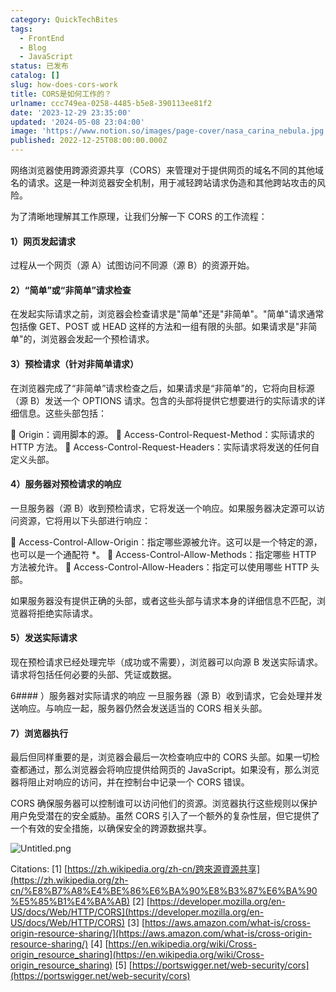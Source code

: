 ```yaml
---
category: QuickTechBites
tags:
  - FrontEnd
  - Blog
  - JavaScript
status: 已发布
catalog: []
slug: how-does-cors-work
title: CORS是如何工作的？
urlname: ccc749ea-0258-4485-b5e8-390113ee81f2
date: '2023-12-29 23:35:00'
updated: '2024-05-08 23:04:00'
image: 'https://www.notion.so/images/page-cover/nasa_carina_nebula.jpg'
published: 2022-12-25T08:00:00.000Z
---
```


网络浏览器使用跨源资源共享（CORS）来管理对于提供网页的域名不同的其他域名的请求。这是一种浏览器安全机制，用于减轻跨站请求伪造和其他跨站攻击的风险。


为了清晰地理解其工作原理，让我们分解一下 CORS 的工作流程：


#### 1）网页发起请求
过程从一个网页（源 A）试图访问不同源（源 B）的资源开始。


#### 2）“简单”或“非简单”请求检查
在发起实际请求之前，浏览器会检查请求是"简单"还是"非简单"。"简单"请求通常包括像 GET、POST 或 HEAD 这样的方法和一组有限的头部。如果请求是"非简单"的，浏览器会发起一个预检请求。


#### 3）预检请求（针对非简单请求）
在浏览器完成了“非简单”请求检查之后，如果请求是“非简单”的，它将向目标源（源 B）发送一个 OPTIONS 请求。包含的头部将提供它想要进行的实际请求的详细信息。这些头部包括：


🔸 Origin：调用脚本的源。
🔸 Access-Control-Request-Method：实际请求的 HTTP 方法。
🔸 Access-Control-Request-Headers：实际请求将发送的任何自定义头部。


#### 4）服务器对预检请求的响应
一旦服务器（源 B）收到预检请求，它将发送一个响应。如果服务器决定源可以访问资源，它将用以下头部进行响应：


🔹 Access-Control-Allow-Origin：指定哪些源被允许。这可以是一个特定的源，也可以是一个通配符 *。
🔹 Access-Control-Allow-Methods：指定哪些 HTTP 方法被允许。
🔹 Access-Control-Allow-Headers：指定可以使用哪些 HTTP 头部。


如果服务器没有提供正确的头部，或者这些头部与请求本身的详细信息不匹配，浏览器将拒绝实际请求。


#### 5）发送实际请求
现在预检请求已经处理完毕（成功或不需要），浏览器可以向源 B 发送实际请求。请求将包括任何必要的头部、凭证或数据。


6#### ）服务器对实际请求的响应
一旦服务器（源 B）收到请求，它会处理并发送响应。与响应一起，服务器仍然会发送适当的 CORS 相关头部。


#### 7）浏览器执行
最后但同样重要的是，浏览器会最后一次检查响应中的 CORS 头部。如果一切检查都通过，那么浏览器会将响应提供给网页的 JavaScript。如果没有，那么浏览器将阻止对响应的访问，并在控制台中记录一个 CORS 错误。


CORS 确保服务器可以控制谁可以访问他们的资源。浏览器执行这些规则以保护用户免受潜在的安全威胁。虽然 CORS 引入了一个额外的复杂性层，但它提供了一个有效的安全措施，以确保安全的跨源数据共享。


![Untitled.png](https://prod-files-secure.s3.us-west-2.amazonaws.com/5d24fe63-e567-4804-86f9-9fdc62e13082/b3deb140-f22b-4520-bcee-759301567801/Untitled.png?X-Amz-Algorithm=AWS4-HMAC-SHA256&X-Amz-Content-Sha256=UNSIGNED-PAYLOAD&X-Amz-Credential=ASIAZI2LB466RRTFYBFE%2F20250327%2Fus-west-2%2Fs3%2Faws4_request&X-Amz-Date=20250327T213445Z&X-Amz-Expires=3600&X-Amz-Security-Token=IQoJb3JpZ2luX2VjEOX%2F%2F%2F%2F%2F%2F%2F%2F%2F%2FwEaCXVzLXdlc3QtMiJHMEUCIQCnoECcU7T2ts8odOaqUQSIHo10phSuehrHsNOdfQ4qygIgcgpowHxny8mVcKBFJ9PYoLEMjOOrcD3NGYVFMp89G9Aq%2FwMIThAAGgw2Mzc0MjMxODM4MDUiDMBVdzhEad1HZqeKlSrcAx6bnlHMxcSjurxVO6yPUPPE1c3jYA8o7XC5vpIfmNw4uj4jL6VRTKTPJkb4nzlyRD2DrKMO8A7RIxVjlVIyU1%2BHevkXhKg9AQxVGlj6GrptnKeWX5IvlYCdMOEMYDM%2BGumuJIQqvK8MWX7NxgliCLj%2FoTRd%2BrjteqDseEbGj3VjzerYCnn%2FOJGAjgqxSCA9mDUCbe%2B8PxWcTYPSDSt3gZNYuY91j%2FVeRaYiYMxVxcGqw51nevpWBx6ibMqEbCNYTWKYgn5avuP1CIaOcCJ8i%2B5qDkpwSJSO9TprCAmHaPDX2c%2BY1IaRbC8bF2sFQjt%2FudFQx4vqd%2Fnwn3TPAA3okdJB8YCpDUCzMCTIFXWNTL%2B6MQYm6IQbG%2FZaf2lnZdKO%2F7RsehYHh1T%2FUEzPgHOKodFotbWReIiGGMZe%2BBuvZFf84rMr0wzoL4iZ73fpkXZdKAO7YJo%2FiG6GvmoKJQRl19buz4YThPXpGrrVL5tRggAX65PYNs%2B5Ec0m4wZ%2FKG0YJsOqj%2F3T1qVDdVCT8wQ2dXI1uNQIbPY9LlDnguCMUUZlLQjNugvX4zhKSWrN0tvg0Cb3cqGEUD04EsErhwlfhd7BTZAwTlFfJPfUBwWbuLKG4EpPaa%2FkFC1lhA8EMKD4lr8GOqUBQNqrd51GhVBkRLGTDaq7jGjsxpEi8pJYcER5qmzDoz5hyOy0EQBZFf%2B3xlF5fqpzsam1nPmUMTU7Fx0dTsTNSMfQgpHa3VsfNM0Uj3BBeCx7AapZlDMlpcT3tAQTvD9%2Bj6xu%2BSJEMDkoGBvXhWjQxo6UlUa6gWtNJOoV7RIFpMqLrq3JxpzEyI8n5tmPHai5pmWV7E6YF3pgNFfmPdi1eslHOHj0&X-Amz-Signature=1a851eaad1ce662775bafa8b1f1d89d5bbd36415501c9a85030b3248a2916abd&X-Amz-SignedHeaders=host&x-id=GetObject)


Citations:
[1] [https://zh.wikipedia.org/zh-cn/跨來源資源共享](https://zh.wikipedia.org/zh-cn/%E8%B7%A8%E4%BE%86%E6%BA%90%E8%B3%87%E6%BA%90%E5%85%B1%E4%BA%AB)
[2] [https://developer.mozilla.org/en-US/docs/Web/HTTP/CORS](https://developer.mozilla.org/en-US/docs/Web/HTTP/CORS)
[3] [https://aws.amazon.com/what-is/cross-origin-resource-sharing/](https://aws.amazon.com/what-is/cross-origin-resource-sharing/)
[4] [https://en.wikipedia.org/wiki/Cross-origin_resource_sharing](https://en.wikipedia.org/wiki/Cross-origin_resource_sharing)
[5] [https://portswigger.net/web-security/cors](https://portswigger.net/web-security/cors)

